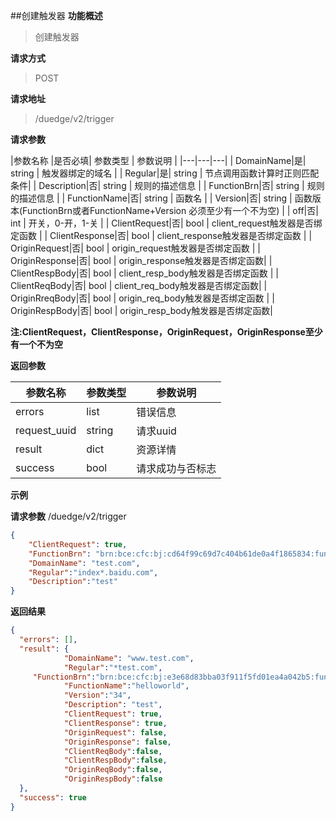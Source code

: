 ##创建触发器
**功能概述**
> 创建触发器

**请求方式**
> POST

**请求地址**
> /duedge/v2/trigger

**请求参数**

|参数名称 |是否必填| 参数类型 | 参数说明 | 
|---|---|---|
| DomainName|是| string | 触发器绑定的域名 |
| Regular|是| string | 节点调用函数计算时正则匹配条件|
| Description|否| string | 规则的描述信息 |
| FunctionBrn|否| string | 规则的描述信息 |
| FunctionName|否| string | 函数名 |
| Version|否| string | 函数版本(FunctionBrn或者FunctionName+Version 必须至少有一个不为空) |
| off|否| int | 开关，0-开，1-关 |
| ClientRequest|否| bool | client_request触发器是否绑定函数 |
| ClientResponse|否| bool | client_response触发器是否绑定函数 |
| OriginRequest|否| bool | origin_request触发器是否绑定函数 |
| OriginResponse|否| bool | origin_response触发器是否绑定函数|
| ClientRespBody|否| bool | client_resp_body触发器是否绑定函数 |
| ClientReqBody|否| bool | client_req_body触发器是否绑定函数|
| OriginRreqBody|否| bool | origin_req_body触发器是否绑定函数 |
| OriginRespBody|否| bool | origin_resp_body触发器是否绑定函数|

**注:ClientRequest，ClientResponse，OriginRequest，OriginResponse至少有一个不为空**

**返回参数**

|参数名称 | 参数类型 | 参数说明 | 
|---|---|---|
| errors| list | 错误信息 |
| request_uuid | string | 请求uuid |
| result|dict | 资源详情 |
| success| bool | 请求成功与否标志 |

**示例**

**请求参数**
/duedge/v2/trigger
```json
{
    "ClientRequest": true,
    "FunctionBrn": "brn:bce:cfc:bj:cd64f99c69d7c404b61de0a4f1865834:function:testHelloWorld:2",
    "DomainName": "test.com",
    "Regular":"index*.baidu.com",
    "Description":"test"
}
```


**返回结果**
```json
{
  "errors": [],
  "result": {
            "DomainName": "www.test.com",
            "Regular":"*test.com",
     "FunctionBrn":"brn:bce:cfc:bj:e3e68d83bba03f911f5fd01ea4a042b5:function:helloworld:34",
            "FunctionName":"helloworld",
            "Version":"34",    
            "Description": "test",
            "ClientRequest": true,
            "ClientResponse": true,
            "OriginRequest": false,
            "OriginResponse": false,
            "ClientReqBody":false,
            "ClientRespBody":false,
            "OriginReqBody":false,
            "OriginRespBody":false
  },
  "success": true
}
```